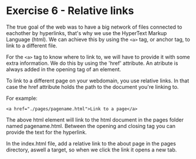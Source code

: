 # Exercise 6  - Relative links

The true goal of the web was to have a big network of files connected to eachother by hyperlinks, that's why we use the HyperText Markup Language (html).
We can achieve this by using the `<a>` tag, or anchor tag, to link to a different file. 

For the `<a>` tag to know where to link to, we will have to provide it with some extra information. We do this by using the 'href' attribute. An atribute is always added in the opening tag of an element.

To link to a different page on your webdomain, you use relative links. In that case the href attribute holds the path to the document you're linking to.

For example:

`<a href="./pages/pagename.html">Link to a page</a>`

The above html element will link to the html document in the pages folder named pagename.html. Between the opening and closing tag you can provide the text for the hyperlink.

In the index.html file, add a relative link to the about page in the pages directory, aswell a target, so when we click the link it opens a new tab.